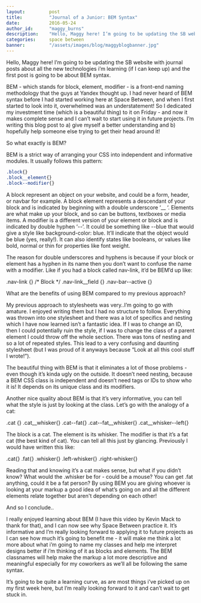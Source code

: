 ```yaml
---
layout:         post
title:          "Journal of a Junior: BEM Syntax"
date:           2016-05-24
author_id:      "maggy_burns"
description:    "Hello, Maggy here! I’m going to be updating the SB website with journal posts about all the new technologies i’m learning (if I can keep up) and the first post is going to be about BEM syntax. "
categories:     space between
banner:         "/assets/images/blog/maggyblogbanner.jpg"
---
```


Hello, Maggy here! I’m going to be updating the SB website with journal posts about all the new technologies i’m learning (if I can keep up) and the first post is going to be about BEM syntax. 

BEM - which stands for block, element, modifier - is a front-end naming methodology that the guys at Yandex thought up. I had never heard of BEM syntax before I had started working here at Space Between, and when I first started to look into it, overwhelmed was an understatement! So I dedicated my investment time (which is a beautiful thing)  to it on Friday - and now it makes complete sense and I can’t wait to start using it in future projects. I’m writing this blog post to a) give myself a better understanding and b) hopefully help someone else trying to get their head around it!

So what exactly is BEM?

BEM is a strict way of arranging your CSS into independent and informative modules. It usually follows this pattern:

```css
.block{}
.block__element{}
.block--modifier{}
```

A block represent an object on your website, and could be a form, header, or navbar for example.
A block element represents a descendant of your block and is indicated by beginning with a double underscore ‘__ ‘. Elements are what make up your block, and so can be buttons, textboxes or media items.
A  modifier is a different version of your element or block and is indicated by double hyphen ‘--’. It could be something like --blue that would give a style like background-color: blue. It’ll indicate that the object would be blue (yes, really!). It can also identify states like booleans, or values like bold, normal or thin for properties like font weight.

The reason for double underscores and hyphens is because if your block or element has a hyphen in its name then you don’t want to confuse the name with a modifier. Like if you had a block called nav-link, it’d be BEM’d up like:

.nav-link {} /* Block */
.nav-link__field {}
.nav-bar--active {}

What are the benefits of using BEM compared to my previous approach?

My previous approach to stylesheets was very..I’m going to go with amature. I enjoyed writing them but I had no structure to follow. Everything was thrown into one stylesheet and there was a lot of specifics and nesting which I have now learned isn’t a fantastic idea. If I was to change an ID, then I could potentially ruin the style, if I was to change the class of a parent element I could throw off the whole section. There was tons of nesting and so a lot of repeated styles. This lead to a very confusing and daunting stylesheet (but I was proud of it anyways because “Look at all this cool stuff I wrote!”).

The beautiful thing with BEM is that it eliminates a lot of those problems - even though it’s kinda ugly on the outside. It doesn’t need nesting, because a BEM CSS class is independent and doesn’t need tags or IDs to show who it is! It depends on its unique class and its modifiers. 

Another nice quality about BEM is that it’s very informative, you can tell what the style is just by looking at the class. Let’s go with the analogy of a cat:

.cat {}
.cat__whisker{}
.cat--fat{}
.cat--fat__whisker{}
.cat__whisker--left{}

The block is a cat. The element is its whisker. The modifier is that it’s a fat cat (the best kind of cat). You can tell all this just by glancing. Previously I would have written this like:

.cat{}
.fat{}
.whisker{}
.left-whisker{}
.right-whisker{}

Reading that and knowing it’s a cat makes sense, but what if you didn’t know? What would the .whisker be for - could be a mouse? You can get .fat anything, could it be a fat person? By using BEM you are giving whoever is looking at your markup a good idea of what’s going on and all the different elements relate together but aren't depending on each other!

And so I conclude..

I really enjoyed learning about BEM (I have this video by Kevin Mack to thank for that), and I can now see why Space Between practice it. It’s informative and I’m really looking forward to applying it to future projects as I can see how much it’s going to benefit me  - it will make me think a lot more about what i’m going to name my classes and help me interpret designs better if i’m thinking of it as blocks and elements. The BEM classnames will help make the markup a lot more descriptive and meaningful especially for my coworkers as we’ll all be following the same syntax.

It’s going to be quite a learning curve, as are most things i’ve picked up on my first week here, but I’m really looking forward to it and can’t wait to get stuck in.


